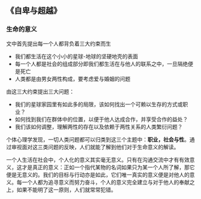 ## 《自卑与超越》

### 生命的意义

文中首先提出每一个人都背负着三大约束而生

- 我们都生活在这个小小的星球-地球的坚硬地壳的表面
- 每一个人都是社会的组成部分即我们都生活在与他人的联系之中，一旦隔绝便是死亡
- 人类都是由男女两性构成，要考虑爱与婚姻的问题

由这三大约束提出三大问题：

- 我们的星球家园里有如此多的局限，该如何找出一个可赖以生存的方式或职业？
- 如何找到我们在群体中的位置，以便于他人达成合作，并享受合作的益处？
- 我们该如何调整，理解两性的存在以及依赖于两性关系的人类繁衍问题？

个体心理学发现，一切人类问题都可以归类到这三个主题中：**职业，社会与性**。通过审视面对这三类问题的反映，人们就能了解到他们对于生命意义的解读。

一个人生活在社会中，个人化的意义其实毫无意义。只有在沟通交流中才有有效意义，这才是真正的意义：正如一个指代某物的名词如果只为某一个人所了解，那它便是无意义的。我们的目标与行动亦是如此，它们唯一真实的意义便是对他人的意义。每一个人都为追寻意义而努力奋斗，个人的意义完全建立与对于他人的奉献之上，如果不能明了这一原则，人们就常常犯错。

